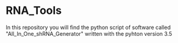 # RNA_Tools
In this repository you will find the python script of software called "All_In_One_shRNA_Generator" written with the pyhton version 3.5
